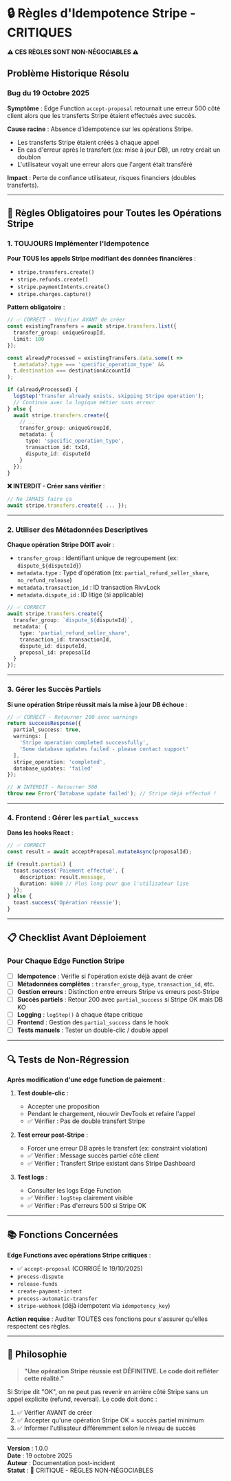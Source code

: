# 🔒 Règles d'Idempotence Stripe - CRITIQUES

**⚠️ CES RÈGLES SONT NON-NÉGOCIABLES ⚠️**

## Problème Historique Résolu

### Bug du 19 Octobre 2025
**Symptôme** : Edge Function `accept-proposal` retournait une erreur 500 côté client alors que les transferts Stripe étaient effectués avec succès.

**Cause racine** : Absence d'idempotence sur les opérations Stripe.
- Les transferts Stripe étaient créés à chaque appel
- En cas d'erreur après le transfert (ex: mise à jour DB), un retry créait un doublon
- L'utilisateur voyait une erreur alors que l'argent était transféré

**Impact** : Perte de confiance utilisateur, risques financiers (doubles transferts).

---

## 🚨 Règles Obligatoires pour Toutes les Opérations Stripe

### 1. TOUJOURS Implémenter l'Idempotence

**Pour TOUS les appels Stripe modifiant des données financières** :
- `stripe.transfers.create()`
- `stripe.refunds.create()`
- `stripe.paymentIntents.create()`
- `stripe.charges.capture()`

**Pattern obligatoire** :

```typescript
// ✅ CORRECT - Vérifier AVANT de créer
const existingTransfers = await stripe.transfers.list({
  transfer_group: uniqueGroupId,
  limit: 100
});

const alreadyProcessed = existingTransfers.data.some(t => 
  t.metadata?.type === 'specific_operation_type' &&
  t.destination === destinationAccountId
);

if (alreadyProcessed) {
  logStep('Transfer already exists, skipping Stripe operation');
  // Continue avec la logique métier sans erreur
} else {
  await stripe.transfers.create({
    // ...
    transfer_group: uniqueGroupId,
    metadata: {
      type: 'specific_operation_type',
      transaction_id: txId,
      dispute_id: disputeId
    }
  });
}
```

**❌ INTERDIT - Créer sans vérifier** :
```typescript
// Ne JAMAIS faire ça
await stripe.transfers.create({ ... });
```

---

### 2. Utiliser des Métadonnées Descriptives

**Chaque opération Stripe DOIT avoir** :
- `transfer_group` : Identifiant unique de regroupement (ex: `dispute_${disputeId}`)
- `metadata.type` : Type d'opération (ex: `partial_refund_seller_share`, `no_refund_release`)
- `metadata.transaction_id` : ID transaction RivvLock
- `metadata.dispute_id` : ID litige (si applicable)

```typescript
// ✅ CORRECT
await stripe.transfers.create({
  transfer_group: `dispute_${disputeId}`,
  metadata: {
    type: 'partial_refund_seller_share',
    transaction_id: transactionId,
    dispute_id: disputeId,
    proposal_id: proposalId
  }
});
```

---

### 3. Gérer les Succès Partiels

**Si une opération Stripe réussit mais la mise à jour DB échoue** :

```typescript
// ✅ CORRECT - Retourner 200 avec warnings
return successResponse({
  partial_success: true,
  warnings: [
    'Stripe operation completed successfully',
    'Some database updates failed - please contact support'
  ],
  stripe_operation: 'completed',
  database_updates: 'failed'
});

// ❌ INTERDIT - Retourner 500
throw new Error('Database update failed'); // Stripe déjà effectué !
```

---

### 4. Frontend : Gérer les `partial_success`

**Dans les hooks React** :

```typescript
// ✅ CORRECT
const result = await acceptProposal.mutateAsync(proposalId);

if (result.partial) {
  toast.success('Paiement effectué', {
    description: result.message,
    duration: 6000 // Plus long pour que l'utilisateur lise
  });
} else {
  toast.success('Opération réussie');
}
```

---

## 📋 Checklist Avant Déploiement

### Pour Chaque Edge Function Stripe

- [ ] **Idempotence** : Vérifie si l'opération existe déjà avant de créer
- [ ] **Métadonnées complètes** : `transfer_group`, `type`, `transaction_id`, etc.
- [ ] **Gestion erreurs** : Distinction entre erreurs Stripe vs erreurs post-Stripe
- [ ] **Succès partiels** : Retour 200 avec `partial_success` si Stripe OK mais DB KO
- [ ] **Logging** : `logStep()` à chaque étape critique
- [ ] **Frontend** : Gestion des `partial_success` dans le hook
- [ ] **Tests manuels** : Tester un double-clic / double appel

---

## 🔍 Tests de Non-Régression

**Après modification d'une edge function de paiement** :

1. **Test double-clic** :
   - Accepter une proposition
   - Pendant le chargement, réouvrir DevTools et refaire l'appel
   - ✅ Vérifier : Pas de double transfert Stripe

2. **Test erreur post-Stripe** :
   - Forcer une erreur DB après le transfert (ex: constraint violation)
   - ✅ Vérifier : Message succès partiel côté client
   - ✅ Vérifier : Transfert Stripe existant dans Stripe Dashboard

3. **Test logs** :
   - Consulter les logs Edge Function
   - ✅ Vérifier : `logStep` clairement visible
   - ✅ Vérifier : Pas d'erreurs 500 si Stripe OK

---

## 📚 Fonctions Concernées

**Edge Functions avec opérations Stripe critiques** :
- ✅ `accept-proposal` (CORRIGÉ le 19/10/2025)
- `process-dispute`
- `release-funds`
- `create-payment-intent`
- `process-automatic-transfer`
- `stripe-webhook` (déjà idempotent via `idempotency_key`)

**Action requise** : Auditer TOUTES ces fonctions pour s'assurer qu'elles respectent ces règles.

---

## 🎯 Philosophie

> **"Une opération Stripe réussie est DÉFINITIVE. Le code doit refléter cette réalité."**

Si Stripe dit "OK", on ne peut pas revenir en arrière côté Stripe sans un appel explicite (refund, reversal).
Le code doit donc :
1. ✅ Vérifier AVANT de créer
2. ✅ Accepter qu'une opération Stripe OK = succès partiel minimum
3. ✅ Informer l'utilisateur différemment selon le niveau de succès

---

**Version** : 1.0.0  
**Date** : 19 octobre 2025  
**Auteur** : Documentation post-incident  
**Statut** : 🔴 CRITIQUE - RÈGLES NON-NÉGOCIABLES
